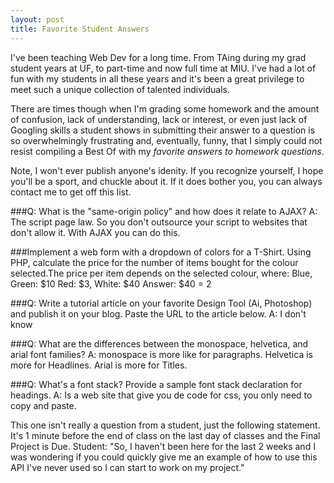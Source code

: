 ```yaml
---
layout: post
title: Favorite Student Answers
---
```


I've been teaching Web Dev for a long time. From TAing during my grad student years at UF, to part-time and now full time at MIU. I've had a lot of fun with my students in all these years and it's been a great privilege to meet such a unique collection of talented individuals. 

There are times though when I'm grading some homework and the amount of confusion, lack of understanding, lack or interest, or even just lack of Googling skills a student shows in submitting their answer to a question is so overwhelmingly frustrating and, eventually, funny, that I simply could not resist compiling a Best Of with my _favorite answers to homework questions_. 

Note, I won't ever publish anyone's idenity. If you recognize yourself, I hope you'll be a sport, and chuckle about it. If it does bother you, you can always contact me to get off this list.

###Q: What is the "same-origin policy" and how does it relate to AJAX?
A: The script page law. So you don't outsource your script to websites that don't allow it. With AJAX you can do this.

###Implement a web form with a dropdown of colors for a T-Shirt. Using PHP, calculate the price for the number of items bought for the colour selected.The price per item depends on the selected colour, where: Blue, Green: $10 Red: $3, White: $40
Answer: $40 = 2

###Q: Write a tutorial article on your favorite Design Tool (Ai, Photoshop) and publish it on your blog. Paste the URL to the article below.
A: I don't know


###Q: What are the differences between the monospace, helvetica, and arial font families? 
A: monospace is more like for paragraphs. Helvetica is more for Headlines. Arial is more for Titles.

###Q: What's a font stack? Provide a sample font stack declaration for headings.
A: Is a web site that give you de code for css, you only need to copy and paste.

This one isn't really a question from a student, just the following statement. It's 1 minute before the end of class on the last day of classes and the Final Project is Due. 
Student: "So, I haven't been here for the last 2 weeks and I was wondering if you could quickly give me an example of how to use this API I've never used so I can start to work on my project."



